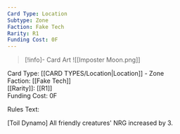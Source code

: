 ```yaml
---
Card Type: Location
Subtype: Zone
Faction: Fake Tech
Rarity: R1
Funding Cost: 0F
---
```

> [!info]- Card Art
> ![[Imposter Moon.png]]

Card Type: [[CARD TYPES/Location|Location]] - Zone  
Faction: [[Fake Tech]]  
[[Rarity]]: [[R1]]  
Funding Cost: 0F  

Rules Text:  

[Toil Dynamo] All friendly creatures' NRG increased by 3.  